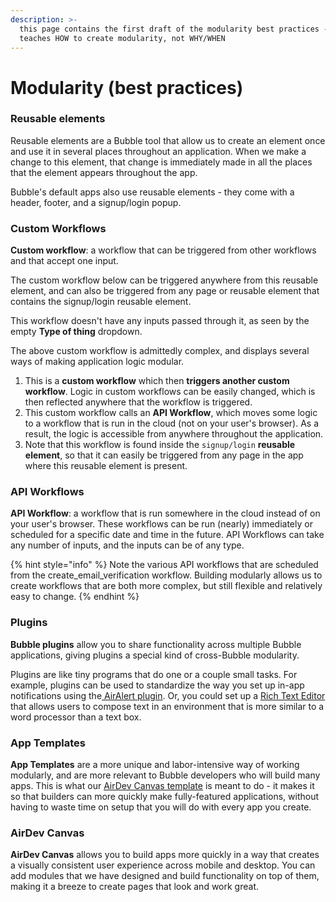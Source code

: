 ```yaml
---
description: >-
  this page contains the first draft of the modularity best practices - it
  teaches HOW to create modularity, not WHY/WHEN
---
```


# Modularity \(best practices\)

### Reusable elements

Reusable elements are a Bubble tool that allow us to create an element once and use it in several places throughout an application. When we make a change to this element, that change is immediately made in all the places that the element appears throughout the app.

Bubble's default apps also use reusable elements - they come with a header, footer, and a signup/login popup.

### Custom Workflows

**Custom workflow**: a workflow that can be triggered from other workflows and that accept one input.

The custom workflow below can be triggered anywhere from this reusable element, and can also be triggered from any page or reusable element that contains the signup/login reusable element.

This workflow doesn't have any inputs passed through it, as seen by the empty **Type of thing** dropdown.

The above custom workflow is admittedly complex, and displays several ways of making application logic modular. 

1. This is a **custom workflow** which then **triggers another custom workflow**. Logic in custom workflows can be easily changed, which is then reflected anywhere that the workflow is triggered.
2. This custom workflow calls an **API Workflow**, which moves some logic to a workflow that is run in the cloud \(not on your user's browser\). As a result, the logic is accessible from anywhere throughout the application. 
3. Note that this workflow is found inside the `signup/login` **reusable element**, so that it can easily be triggered from any page in the app where this reusable element is present.

### API Workflows

**API Workflow**: a workflow that is run somewhere in the cloud instead of on your user's browser. These workflows can be run \(nearly\) immediately or scheduled for a specific date and time in the future. API Workflows can take any number of inputs, and the inputs can be of any type.



{% hint style="info" %}
Note the various API workflows that are scheduled from the create\_email\_verification workflow. Building modularly allows us to create workflows that are both more complex, but still flexible and relatively easy to change.
{% endhint %}

### Plugins

**Bubble plugins** allow you to share functionality across multiple Bubble applications, giving plugins a special kind of cross-Bubble modularity.

Plugins are like tiny programs that do one or a couple small tasks. For example, plugins can be used to standardize the way you set up in-app notifications using the[ AirAlert plugin](https://bubble.io/plugin/airalert-1515787032525x876315403042684900). Or, you could set up a [Rich Text Editor](https://bubble.io/plugin/trix-rich-text-editor-1521223759938x925805827977117700) that allows users to compose text in an environment that is more similar to a word processor than a text box.

### App Templates

**App Templates** are a more unique and labor-intensive way of working modularly, and are more relevant to Bubble developers who will build many apps. This is what our [AirDev Canvas template]() is meant to do - it makes it so that builders can more quickly make fully-featured applications, without having to waste time on setup that you will do with every app you create.

### AirDev Canvas

**AirDev Canvas** allows you to build apps more quickly in a way that creates a visually consistent user experience across mobile and desktop. You can add modules that we have designed and build functionality on top of them, making it a breeze to create pages that look and work great.

